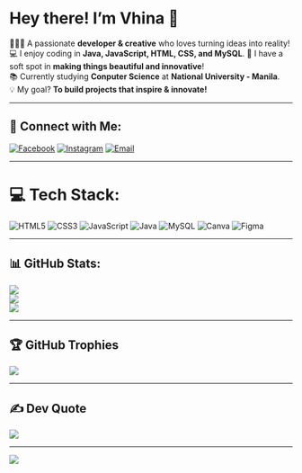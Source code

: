 # Hey there! I’m Vhina 🌸

🧚🏻‍♀️ A passionate **developer & creative** who loves turning ideas into reality!  
💻 I enjoy coding in **Java, JavaScript, HTML, CSS, and MySQL**.
🎨 I have a soft spot in **making things beautiful and innovative**!  
📚 Currently studying **Conputer Science** at **National University - Manila**.  
💡 My goal? **To build projects that inspire & innovate!**  

---

## 🔗 Connect with Me:
[![Facebook](https://img.shields.io/badge/Facebook-%231877F2.svg?logo=Facebook&logoColor=white&style=for-the-badge)](https://www.facebook.com/share/15fVAgYGF7/)
[![Instagram](https://img.shields.io/badge/Instagram-%23E4405F.svg?logo=Instagram&logoColor=white&style=for-the-badge)](https://instagram.com/alvhn.sl)
[![Email](https://img.shields.io/badge/Email-D14836?logo=gmail&logoColor=white&style=for-the-badge)](mailto:soloalvhin@gmail.com)

---

# 💻 Tech Stack:
<p align="left">
  <img src="https://img.shields.io/badge/html5-%23E34F26.svg?style=for-the-badge&logo=html5&logoColor=white" alt="HTML5" />
  <img src="https://img.shields.io/badge/css3-%231572B6.svg?style=for-the-badge&logo=css3&logoColor=white" alt="CSS3" />
  <img src="https://img.shields.io/badge/javascript-%23F7DF1E.svg?style=for-the-badge&logo=javascript&logoColor=black" alt="JavaScript" />
  <img src="https://img.shields.io/badge/java-%23ED8B00.svg?style=for-the-badge&logo=openjdk&logoColor=white" alt="Java" />
  <img src="https://img.shields.io/badge/mysql-%234479A1.svg?style=for-the-badge&logo=mysql&logoColor=white" alt="MySQL" />
  <img src="https://img.shields.io/badge/canva-%2300C4CC.svg?style=for-the-badge&logo=canva&logoColor=white" alt="Canva" />
  <img src="https://img.shields.io/badge/figma-%23F24E1E.svg?style=for-the-badge&logo=figma&logoColor=white" alt="Figma" />


---

## 📊 GitHub Stats:  
![](https://github-readme-stats.vercel.app/api?username=avicsl&theme=tokyonight&hide_border=false&include_all_commits=false&count_private=false)  
![](https://github-readme-streak-stats.herokuapp.com/?user=avicsl&theme=tokyonight&hide_border=false)  
![](https://github-readme-stats.vercel.app/api/top-langs/?username=avicsl&theme=tokyonight&hide_border=false&include_all_commits=false&count_private=false&layout=compact)  

---

## 🏆 GitHub Trophies  
![](https://github-profile-trophy.vercel.app/?username=avicsl&theme=pink&no-frame=false&no-bg=true&margin-w=4)  

---

## ✍️ Dev Quote  
![](https://quotes-github-readme.vercel.app/api?type=horizontal&theme=pink)  

---

[![](https://visitcount.itsvg.in/api?id=avicsl&icon=9&color=ff69b4)](https://visitcount.itsvg.in)  
